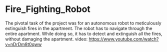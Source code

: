 # Fire_Fighting_Robot
The pivotal task of the project was for an autonomous robot to meticulously extinguish fires in the apartment. The robot has to navigate through the entire apartment. While doing so, it has to detect and extinguish all the fires, without damaging the apartment. video: https://www.youtube.com/watch?v=nDrDm8t0qww
